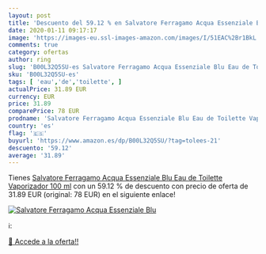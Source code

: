 ```yaml
---
layout: post
title: 'Descuento del 59.12 % en Salvatore Ferragamo Acqua Essenziale Blu'
date: 2020-01-11 09:17:17
image: 'https://images-eu.ssl-images-amazon.com/images/I/51EAC%2Br1BkL._SL200_.jpg'
comments: true
category: ofertas
author: ring
slug: 'B00L32Q5SU-es Salvatore Ferragamo Acqua Essenziale Blu Eau de Toilette...'
sku: 'B00L32Q5SU-es'
tags: [ 'eau','de','toilette', ]
actualPrice: 31.89 EUR
currency: EUR
price: 31.89
comparePrice: 78 EUR
prodname: 'Salvatore Ferragamo Acqua Essenziale Blu Eau de Toilette Vaporizador 100 ml'
country: 'es'
flag: '🇪🇸'
buyurl: 'https://www.amazon.es/dp/B00L32Q5SU/?tag=tolees-21'
descuento: '59.12'
average: '31.89'
---
```


Tienes [Salvatore Ferragamo Acqua Essenziale Blu Eau de Toilette Vaporizador 100 ml](https://www.amazon.es/dp/B00L32Q5SU/?tag=tolees-21) con un 59.12 % de descuento con precio de oferta de 31.89 EUR (original: 78 EUR) en el siguiente enlace!

[![Salvatore Ferragamo Acqua Essenziale Blu](https://images-eu.ssl-images-amazon.com/images/I/51EAC%2Br1BkL._SL200_.jpg)](https://www.amazon.es/dp/B00L32Q5SU/?tag=tolees-21)

ℹ️:


[🛒 Accede a la oferta!!](https://www.amazon.es/dp/B00L32Q5SU/?tag=tolees-21)
